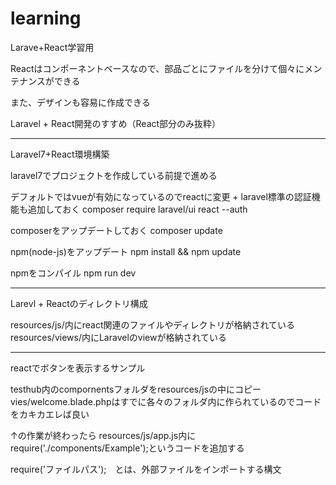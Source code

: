 # learning
Larave+React学習用

Reactはコンポーネントベースなので、部品ごとにファイルを分けて個々にメンテナンスができる

また、デザインも容易に作成できる


Laravel + React開発のすすめ（React部分のみ抜粋）


_____________________________________________________________________________

Laravel7+React環境構築

laravel7でプロジェクトを作成している前提で進める

デフォルトではvueが有効になっているのでreactに変更 + laravel標準の認証機能も追加しておく
composer require laravel/ui react --auth

composerをアップデートしておく
composer update

npm(node-js)をアップデート
npm install && npm update

npmをコンパイル
npm run dev

__________________________________________________________________________________

Larevl + Reactのディレクトリ構成

resources/js/内にreact関連のファイルやディレクトリが格納されている
resources/views/内にLaravelのviewが格納されている


___________________________________________________________________________________

reactでボタンを表示するサンプル

testhub内のcompornentsフォルダをresources/jsの中にコピー
vies/welcome.blade.phpはすでに各々のフォルダ内に作られているのでコードをカキカエレば良い

↑の作業が終わったら
resources/js/app.js内にrequire('./components/Example');というコードを追加する

require('ファイルパス');　とは、外部ファイルをインポートする構文


